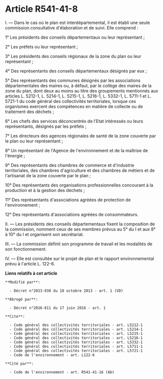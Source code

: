 # Article R541-41-8

I. ― Dans le cas où le plan est interdépartemental, il est établi une seule commission consultative d'élaboration et de
suivi. Elle comprend : 

1° Les présidents des conseils départementaux ou leur représentant ; 

2° Les préfets ou leur représentant ; 

3° Les présidents des conseils régionaux de la zone du plan ou leur représentant ; 

4° Des représentants des conseils départementaux désignés par eux ; 

5° Des représentants des communes désignés par les associations départementales des maires ou, à défaut, par le collège des
maires de la zone du plan, dont deux au moins au titre des groupements mentionnés aux articles L. 5212-1, L. 5214-1, 
L. 5215-1, 
L. 5216-1, 
L. 5332-1, L. 5711-1 et L. 5721-1 du code général des collectivités territoriales, lorsque ces organismes exercent des
compétences en matière de collecte ou de traitement des déchets ; 

6° Les chefs des services déconcentrés de l'Etat intéressés ou leurs représentants, désignés par les préfets ; 

7° Les directeurs des agences régionales de santé de la zone couverte par le plan ou leur représentant ; 

8° Un représentant de l'Agence de l'environnement et de la maîtrise de l'énergie ; 

9° Des représentants des chambres de commerce et d'industrie territoriales, des chambres d'agriculture et des chambres de
métiers et de l'artisanat de la zone couverte par le plan ; 

10° Des représentants des organisations professionnelles concourant à la production et à la gestion des déchets ; 

11° Des représentants d'associations agréées de protection de l'environnement ; 

12° Des représentants d'associations agréées de consommateurs. 

II. ― Les présidents des conseils départementaux fixent la composition de la commission, nomment ceux de ses membres prévus
au 5° du I et aux 8° à 10° du I et organisent son secrétariat. 

III. ― La commission définit son programme de travail et les modalités de son fonctionnement. 

IV. ― Elle est consultée sur le projet de plan et le rapport environnemental prévu à l'article L. 122-6.

**Liens relatifs à cet article**

	**Modifié par**:

	  - Décret n°2013-938 du 18 octobre 2013 - art. 1 (VD)

	**Abrogé par**:

	  - Décret n°2016-811 du 17 juin 2016 - art. 1

	**Cite**:

	  - Code général des collectivités territoriales - art. L5212-1
	  - Code général des collectivités territoriales - art. L5214-1
	  - Code général des collectivités territoriales - art. L5215-1
	  - Code général des collectivités territoriales - art. L5216-1
	  - Code général des collectivités territoriales - art. L5332-1
	  - Code général des collectivités territoriales - art. L5711-1
	  - Code général des collectivités territoriales - art. L5721-1
	  - Code de l'environnement - art. L122-6

	**Cité par**:

	  - Code de l'environnement - art. R541-41-16 (Ab)
